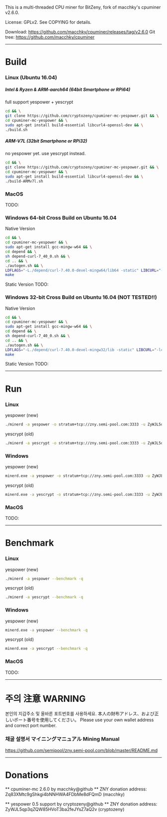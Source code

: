 This is a multi-threaded CPU miner for BitZeny, fork of macchky's cpuminer v2.6.0.

License: GPLv2. See COPYING for details.

Download: https://github.com/macchky/cpuminer/releases/tag/v2.6.0
Git tree: https://github.com/macchky/cpuminer

*****

# Build

### Linux (Ubuntu 16.04)

##### Intel & Ryzen & ARM-aarch64 (64bit Smartphone or RPi64)
full support yespower + yescrypt
```bash
cd && \
git clone https://github.com/cryptozeny/cpuminer-mc-yespower.git && \
cd cpuminer-mc-yespower && \
sudo apt-get install build-essential libcurl4-openssl-dev && \
./build.sh
```

##### ARM-V7L (32bit Smartphone or RPi32)
no yespower yet. use yescrypt instead.
```bash
cd && \
git clone https://github.com/cryptozeny/cpuminer-mc-yespower.git && \
cd cpuminer-mc-yespower && \
sudo apt-get install build-essential libcurl4-openssl-dev && \
./build-ARMv7l.sh
```

### MacOS
TODO:

### Windows 64-bit Cross Build on Ubuntu 16.04

Native Version
```bash
cd && \
cd cpuminer-mc-yespower && \
sudo apt-get install gcc-mingw-w64 && \
cd depend && \
sh depend-curl-7_40_0.sh && \
cd .. && \
./autogen.sh && \
LDFLAGS="-L./depend/curl-7.40.0-devel-mingw64/lib64 -static" LIBCURL="-lcurldll" CFLAGS="-O3 -msse4.1 -funroll-loops -fomit-frame-pointer" ./configure --host=x86_64-w64-mingw32 --with-libcurl=depend/curl-7.40.0-devel-mingw64 && \
make
```

Static Version
TODO:

### Windows 32-bit Cross Build on Ubuntu 16.04 (NOT TESTED!!)

Native Version
```bash
cd && \
cd cpuminer-mc-yespower && \
sudo apt-get install gcc-mingw-w64 && \
cd depend && \
sh depend-curl-7_40_0.sh && \
cd .. && \
./autogen.sh && \
LDFLAGS="-L./depend/curl-7.40.0-devel-mingw32/lib -static" LIBCURL="-lcurldll" CFLAGS="-O3 -msse4.1 -funroll-loops -fomit-frame-pointer" ./configure --host=i686-w64-mingw32 --with-libcurl=depend/curl-7.40.0-devel-mingw32 && \
make
```

Static Version
TODO:

*****

# Run

### Linux
yespower (new)
```bash
./minerd -a yespower -o stratum+tcp://zny.semi-pool.com:3333 -u ZyWJL5qp3qZQW85HVoT3ba2feJYsZ7aQ2v
```

yescrypt (old)
```bash
./minerd -a yescrypt -o stratum+tcp://zny.semi-pool.com:3333 -u ZyWJL5qp3qZQW85HVoT3ba2feJYsZ7aQ2v
```

### Windows
yespower (new)
```bash
minerd.exe -a yespower -o stratum+tcp://zny.semi-pool.com:3333 -u ZyWJL5qp3qZQW85HVoT3ba2feJYsZ7aQ2v
```

yescrypt (old)
```bash
minerd.exe -a yescrypt -o stratum+tcp://zny.semi-pool.com:3333 -u ZyWJL5qp3qZQW85HVoT3ba2feJYsZ7aQ2v
```

### MacOS
TODO:

*****

# Benchmark

### Linux
yespower (new)
```bash
./minerd -a yespower --benchmark -q
```

yescrypt (old)
```bash
./minerd -a yescrypt --benchmark -q
```

### Windows
yespower (new)
```bash
minerd.exe -a yespower --benchmark -q
```

yescrypt (old)
```bash
minerd.exe -a yescrypt --benchmark -q
```

### MacOS
TODO:

*****

# 주의 注意 WARNING
본인의 지갑주소 및 올바른 포트번호를 사용하세요.
本人の財布アドレス、および正しいポート番号を使用してください。
Please use your own wallet address and correct port number.

### 채굴 설명서 マイニングマニュアル Mining Manual
https://github.com/semipool/zny.semi-pool.com/blob/master/README.md

*****

# Donations

** cpuminer-mc 2.6.0 by macchky@github **
ZNY donation address: Zq83XMtc9gShkgi4bNNHWA4FDbMe8dFQmD (macchky)

** yespower 0.5 support by cryptozeny@github **
ZNY donation address: ZyWJL5qp3qZQW85HVoT3ba2feJYsZ7aQ2v (cryptozeny)

